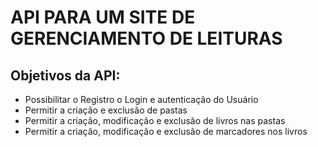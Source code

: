 <h1>API PARA UM SITE DE GERENCIAMENTO DE LEITURAS</h1>

<h2>Objetivos da API: </h2>
<ul>
  <Li>Possibilitar o Registro o Login e autenticação do Usuário</Li>
  <Li>Permitir a criação e exclusão de pastas</Li>
  <Li>Permitir a criação, modificação e exclusão de livros nas pastas</Li>
  <Li>Permitir a criação, modificação e exclusão de marcadores nos livros</Li>
</ul>

